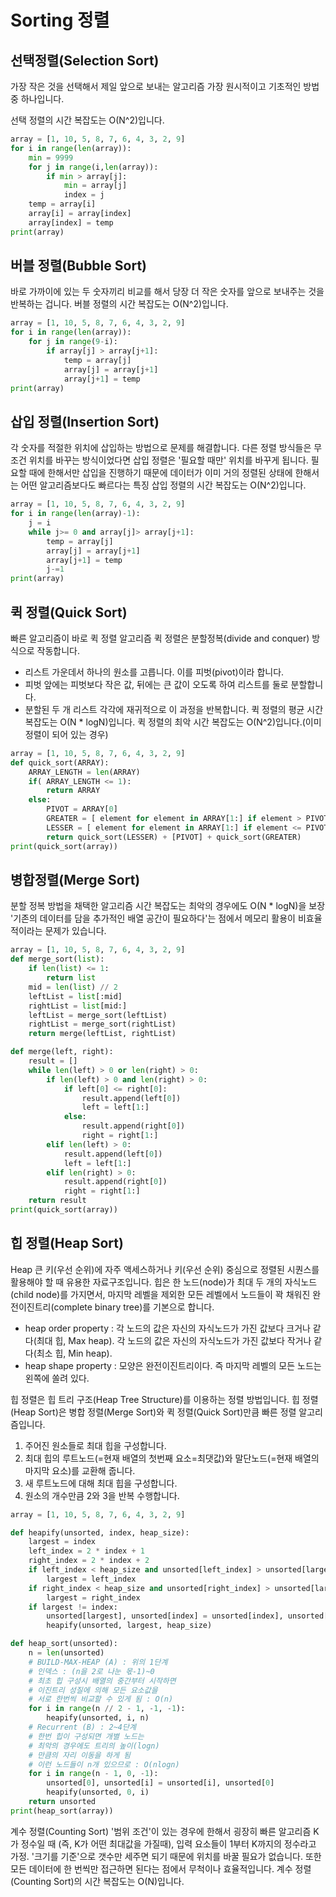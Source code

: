 # Sorting 정렬

## 선택정렬(Selection Sort)
가장 작은 것을 선택해서 제일 앞으로 보내는 알고리즘
가장 원시적이고 기초적인 방법 중 하나입니다.

선택 정렬의 시간 복잡도는 O(N^2)입니다.
```python
array = [1, 10, 5, 8, 7, 6, 4, 3, 2, 9]
for i in range(len(array)):
	min = 9999
	for j in range(i,len(array)):
		if min > array[j]:
			min = array[j]
			index = j
	temp = array[i]
	array[i] = array[index]
	array[index] = temp
print(array)

```

## 버블 정렬(Bubble Sort)
바로 가까이에 있는 두 숫자끼리 비교를 해서 당장 더 작은 숫자를 앞으로 보내주는 것을 반복하는 겁니다.
버블 정렬의 시간 복잡도는 O(N^2)입니다.
```python
array = [1, 10, 5, 8, 7, 6, 4, 3, 2, 9]
for i in range(len(array)):
	for j in range(9-i):
		if array[j] > array[j+1]:
			temp = array[j]
			array[j] = array[j+1]
			array[j+1] = temp
print(array)

```

## 삽입 정렬(Insertion Sort)
각 숫자를 적절한 위치에 삽입하는 방법으로 문제를 해결합니다. 다른 정렬 방식들은 무조건 위치를 바꾸는 방식이었다면 삽입 정렬은 '필요할 때만' 위치를 바꾸게 됩니다.
필요할 때에 한해서만 삽입을 진행하기 때문에 데이터가 이미 거의 정렬된 상태에 한해서는 어떤 알고리즘보다도 빠르다는 특징
삽입 정렬의 시간 복잡도는 O(N^2)입니다.

```python
array = [1, 10, 5, 8, 7, 6, 4, 3, 2, 9]
for i in range(len(array)-1):
	j = i
	while j>= 0 and array[j]> array[j+1]:
		temp = array[j]
		array[j] = array[j+1]
		array[j+1] = temp
		j-=1
print(array)
```


## 퀵 정렬(Quick Sort)
빠른 알고리즘이 바로 퀵 정렬 알고리즘
퀵 정렬은 분할정복(divide and conquer) 방식으로 작동합니다.
- 리스트 가운데서 하나의 원소를 고릅니다. 이를 피벗(pivot)이라 합니다.
- 피벗 앞에는 피벗보다 작은 값, 뒤에는 큰 값이 오도록 하여 리스트를 둘로 분할합니다.
- 분할된 두 개 리스트 각각에 재귀적으로 이 과정을 반복합니다.
퀵 정렬의 평균 시간 복잡도는 O(N * logN)입니다.
퀵 정렬의 최악 시간 복잡도는 O(N^2)입니다.(이미 정렬이 되어 있는 경우)

```python
array = [1, 10, 5, 8, 7, 6, 4, 3, 2, 9]
def quick_sort(ARRAY):
    ARRAY_LENGTH = len(ARRAY)
    if( ARRAY_LENGTH <= 1):
        return ARRAY
    else:
        PIVOT = ARRAY[0]
        GREATER = [ element for element in ARRAY[1:] if element > PIVOT ]
        LESSER = [ element for element in ARRAY[1:] if element <= PIVOT ]
        return quick_sort(LESSER) + [PIVOT] + quick_sort(GREATER)
print(quick_sort(array))

```

## 병합정렬(Merge Sort)
분할 정복 방법을 채택한 알고리즘
시간 복잡도는 최악의 경우에도 O(N * logN)을 보장
'기존의 데이터를 담을 추가적인 배열 공간이 필요하다'는 점에서 메모리 활용이 비효율적이라는 문제가 있습니다.
```python
array = [1, 10, 5, 8, 7, 6, 4, 3, 2, 9]
def merge_sort(list):
    if len(list) <= 1:
        return list
    mid = len(list) // 2
    leftList = list[:mid]
    rightList = list[mid:]
    leftList = merge_sort(leftList)
    rightList = merge_sort(rightList)
    return merge(leftList, rightList)

def merge(left, right):
    result = []
    while len(left) > 0 or len(right) > 0:
        if len(left) > 0 and len(right) > 0:
            if left[0] <= right[0]:
                result.append(left[0])
                left = left[1:]
            else:
                result.append(right[0])
                right = right[1:]
        elif len(left) > 0:
            result.append(left[0])
            left = left[1:]
        elif len(right) > 0:
            result.append(right[0])
            right = right[1:]
    return result
print(quick_sort(array))
```

## 힙 정렬(Heap Sort)
Heap
큰 키(우선 순위)에 자주 액세스하거나 키(우선 순위) 중심으로 정렬된 시퀀스를 활용해야 할 때 유용한 자료구조입니다. 
힙은 한 노드(node)가 최대 두 개의 자식노드(child node)를 가지면서, 마지막 레벨을 제외한 모든 레벨에서 노드들이 꽉 채워진 완전이진트리(complete binary tree)를 기본으로 합니다.
- heap order property : 각 노드의 값은 자신의 자식노드가 가진 값보다 크거나 같다(최대 힙, Max heap). 각 노드의 값은 자신의 자식노드가 가진 값보다 작거나 같다(최소 힙, Min heap).
- heap shape property : 모양은 완전이진트리이다. 즉 마지막 레벨의 모든 노드는 왼쪽에 쏠려 있다.

힙 정렬은 힙 트리 구조(Heap Tree Structure)를 이용하는 정렬 방법입니다.
힙 정렬(Heap Sort)은 병합 정렬(Merge Sort)와 퀵 정렬(Quick Sort)만큼 빠른 정렬 알고리즘입니다.
1. 주어진 원소들로 최대 힙을 구성합니다.
2. 최대 힙의 루트노드(=현재 배열의 첫번째 요소=최댓값)와 말단노드(=현재 배열의 마지막 요소)를 교환해 줍니다.
3. 새 루트노드에 대해 최대 힙을 구성합니다.
4. 원소의 개수만큼 2와 3을 반복 수행합니다.
```python
array = [1, 10, 5, 8, 7, 6, 4, 3, 2, 9]

def heapify(unsorted, index, heap_size):
    largest = index
    left_index = 2 * index + 1
    right_index = 2 * index + 2
    if left_index < heap_size and unsorted[left_index] > unsorted[largest]:
        largest = left_index
    if right_index < heap_size and unsorted[right_index] > unsorted[largest]:
        largest = right_index
    if largest != index:
        unsorted[largest], unsorted[index] = unsorted[index], unsorted[largest]
        heapify(unsorted, largest, heap_size)

def heap_sort(unsorted):
    n = len(unsorted)
    # BUILD-MAX-HEAP (A) : 위의 1단계
    # 인덱스 : (n을 2로 나눈 몫-1)~0
    # 최초 힙 구성시 배열의 중간부터 시작하면 
    # 이진트리 성질에 의해 모든 요소값을 
    # 서로 한번씩 비교할 수 있게 됨 : O(n)
    for i in range(n // 2 - 1, -1, -1):
        heapify(unsorted, i, n)
    # Recurrent (B) : 2~4단계
    # 한번 힙이 구성되면 개별 노드는
    # 최악의 경우에도 트리의 높이(logn)
    # 만큼의 자리 이동을 하게 됨
    # 이런 노드들이 n개 있으므로 : O(nlogn)
    for i in range(n - 1, 0, -1):
        unsorted[0], unsorted[i] = unsorted[i], unsorted[0]
        heapify(unsorted, 0, i)
    return unsorted
print(heap_sort(array))
```
계수 정렬(Counting Sort)
'범위 조건'이 있는 경우에 한해서 굉장히 빠른 알고리즘
K가 정수일 때 (즉, K가 어떤 최대값을 가질때), 입력 요소들이 1부터 K까지의 정수라고 가정.
'크기를 기준'으로 갯수만 세주면 되기 때문에 위치를 바꿀 필요가 없습니다. 또한 모든 데이터에 한 번씩만 접근하면 된다는 점에서 무척이나 효율적입니다.
계수 정렬(Counting Sort)의 시간 복잡도는 O(N)입니다.





